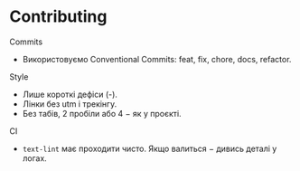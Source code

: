 # Contributing

Commits
- Використовуємо Conventional Commits: feat, fix, chore, docs, refactor.

Style
- Лише короткі дефіси (-).
- Лінки без utm і трекінгу.
- Без табів, 2 пробіли або 4 − як у проєкті.

CI
- `text-lint` має проходити чисто. Якщо валиться − дивись деталі у логах.
